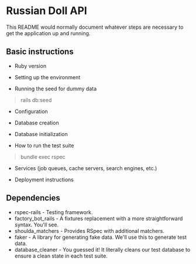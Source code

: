 # Russian Doll API

This README would normally document whatever steps are necessary to get the
application up and running.


## Basic instructions

* Ruby version

* Setting up the environment
> 

* Running the seed for dummy data
> rails db:seed

* Configuration

* Database creation

* Database initialization

* How to run the test suite
> bundle exec rspec

* Services (job queues, cache servers, search engines, etc.)

* Deployment instructions

## Dependencies

* rspec-rails - Testing framework.
* factory_bot_rails - A fixtures replacement with a more straightforward syntax. You'll see.
* shoulda_matchers - Provides RSpec with additional matchers.
* faker - A library for generating fake data. We'll use this to generate test data.
* database_cleaner - You guessed it! It literally cleans our test database to ensure a clean state in each test suite.
